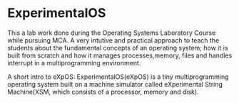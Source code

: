 # ExperimentalOS
This a lab work done during the Operating Systems Laboratory Course while pursuing MCA. A very intutive and practical approach to teach the students about the fundamental concepts of an operating system; how it is built from scratch and how it manages processes,memory, files and handles interrupt in a multiprogramming environment.

A short intro to eXpOS:
ExperimentalOS(eXpOS) is a tiny multiprogramming operating system built on a machine simulator called eXperimental String Machine(XSM, which consists of a processor, memory and disk). 
